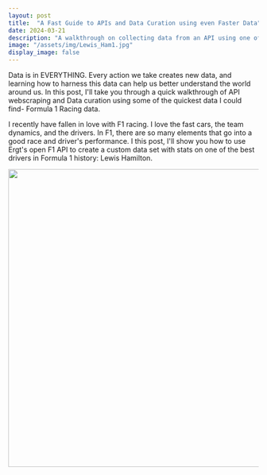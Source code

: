 ```yaml
---
layout: post
title:  "A Fast Guide to APIs and Data Curation using even Faster Data"
date: 2024-03-21
description: "A walkthrough on collecting data from an API using one of the most iconic F1 drivers: Lewis Hamilton"
image: "/assets/img/Lewis_Ham1.jpg"
display_image: false
---
```

<p class="intro"><span class="dropcap">D</span>ata is in EVERYTHING. Every action we take creates new data, and learning how to harness this data can help us better understand the world around us. In this post, I'll take you through a quick walkthrough of API webscraping and Data curation using some of the quickest data I could find- Formula 1 Racing data.

I recently have fallen in love with F1 racing. I love the fast cars, the team dynamics, and the drivers. In F1, there are so many elements that go into a good race and driver's performance. I this post, I'll show you how to use Ergt's open F1 API to create a custom data set with stats on one of the best drivers in Formula 1 history: Lewis Hamilton. </p>

<img src="https://jessahal.github.io/blog/assets/img/tech_pic.jpg" alt="" style="width:600px;"/>